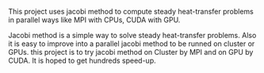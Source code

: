 This project uses jacobi method to compute steady heat-transfer problems in parallel ways like MPI with CPUs, CUDA with GPU.

Jacobi method is a simple way to solve steady heat-transfer problems. Also it is easy to improve into a parallel jacobi method to be runned on cluster or GPUs. this project is to try jacobi method on Cluster by MPI and on GPU by CUDA. It is hoped to get hundreds speed-up.